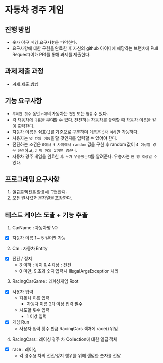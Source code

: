 # 자동차 경주 게임
## 진행 방법
* 숫자 야구 게임 요구사항을 파악한다.
* 요구사항에 대한 구현을 완료한 후 자신의 github 아이디에 해당하는 브랜치에 Pull Request(이하 PR)를 통해 과제를 제출한다.

## 과제 제출 과정
* [과제 제출 방법](https://github.com/next-step/nextstep-docs/tree/master/precourse)

## 기능 요구사항
- `주어진 횟수` 동안 `n대`의 자동차는 `전진` 또는 `멈출` 수 있다.
- 각 자동차에 `이름`을 부여할 수 있다. 전진하는 자동차를 출력할 때 자동차 이름을 같이 출력한다.
- 자동차 이름은 쉼표(,)를 기준으로 구분하며 이름은 `5자 이하`만 가능하다.
- 사용자는 `몇 번의 이동`을 할 것인지를 입력할 수 있어야 한다.
- 전진하는 조건은 `0에서 9 사이에서 random` 값을 구한 후 random 값이 `4 이상일 경우 전진`하고, `3 이
하의 값이면 멈춘`다.
- 자동차 경주 게임을 완료한 후 `누가 우승했는지`를 알려준다. 우승자는 `한 명 이상일 수` 있다.

## 프로그래밍 요구사항
1. 일급콜렉션을 활용해 구현한다.
2. 모든 원시값과 문자열을 포장한다.

## 테스트 케이스 도출 + 기능 추출
1. CarName : 자동차명 VO
- [X] 자동차 이름 1 ~ 5 길이만 가능

2. Car : 자동차 Entity
- [X] 전진 / 정지
  - 3 이하 : 정지 & 4 이상 : 전진
  - 0 미만, 9 초과 숫자 입력시 IllegalArgsException 처리
  
3. RacingCarGame : 레이싱게임 Root
- [X] 사용자 입력
  - 자동차 이름 입력
    - 자동차 이름 2대 이상 입력 필수
  - 시도할 횟수 입력
    - 1 이상 입력
- [X] 게임 Run
  - 사용자 입력 횟수 만큼 RacingCars 객체에 race() 위임

4. RacingCars : 레이싱 경주 차 Collection에 대한 일급 객체
- [X] race : 레이싱
  - 각 경주용 차의 전진/정지 행위를 위해 랜덤한 숫자를 전달